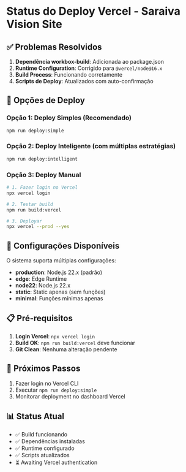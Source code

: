 # Status do Deploy Vercel - Saraiva Vision Site

## ✅ Problemas Resolvidos

1. **Dependência workbox-build**: Adicionada ao package.json
2. **Runtime Configuration**: Corrigido para `@vercel/node@16.x`
3. **Build Process**: Funcionando corretamente
4. **Scripts de Deploy**: Atualizados com auto-confirmação

## 🚀 Opções de Deploy

### Opção 1: Deploy Simples (Recomendado)
```bash
npm run deploy:simple
```

### Opção 2: Deploy Inteligente (com múltiplas estratégias)
```bash
npm run deploy:intelligent
```

### Opção 3: Deploy Manual
```bash
# 1. Fazer login no Vercel
npx vercel login

# 2. Testar build
npm run build:vercel

# 3. Deployar
npx vercel --prod --yes
```

## 🔧 Configurações Disponíveis

O sistema suporta múltiplas configurações:
- **production**: Node.js 22.x (padrão)
- **edge**: Edge Runtime
- **node22**: Node.js 22.x
- **static**: Static apenas (sem funções)
- **minimal**: Funções mínimas apenas

## 📋 Pré-requisitos

1. **Login Vercel**: `npx vercel login`
2. **Build OK**: `npm run build:vercel` deve funcionar
3. **Git Clean**: Nenhuma alteração pendente

## 🎯 Próximos Passos

1. Fazer login no Vercel CLI
2. Executar `npm run deploy:simple`
3. Monitorar deployment no dashboard Vercel

## 📊 Status Atual

- ✅ Build funcionando
- ✅ Dependências instaladas
- ✅ Runtime configurado
- ✅ Scripts atualizados
- ⏳ Awaiting Vercel authentication